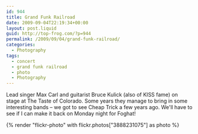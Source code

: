 ```yaml
---
id: 944
title: Grand Funk Railroad
date: 2009-09-04T22:19:34+00:00
layout: post.liquid
guid: http://top-frog.com/?p=944
permalink: /2009/09/04/grand-funk-railroad/
categories:
  - Photography
tags:
  - concert
  - grand funk railroad
  - photo
  - Photography
---
```

Lead singer Max Carl and guitarist Bruce Kulick (also of KISS fame) on stage at The Taste of Colorado. Some years they manage to bring in some interesting bands – we got to see Cheap Trick a few years ago. We'll have to see if I can make it back on Monday night for Foghat!

{% render "flickr-photo" with flickr.photos["3888231075"] as photo %}

